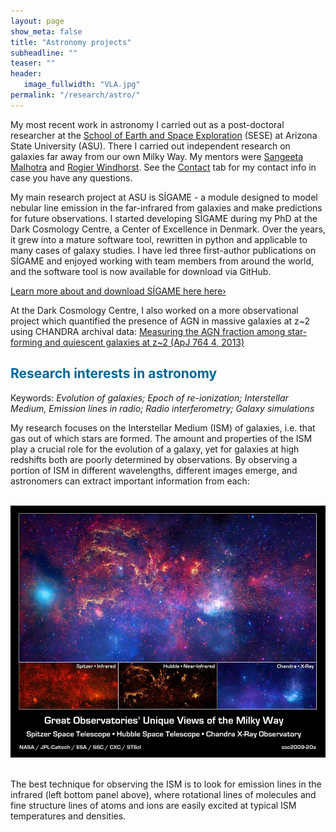 ```yaml
---
layout: page
show_meta: false
title: "Astronomy projects"
subheadline: ""
teaser: ""
header:
   image_fullwidth: "VLA.jpg"
permalink: "/research/astro/"
---
```


My most recent work in astronomy I carried out as a post-doctoral researcher at the [School of Earth and Space Exploration](https://sese.asu.edu/) (SESE)
at Arizona State University (ASU). 
There I carried out independent research on galaxies far away from our own Milky Way. 
My mentors were [Sangeeta Malhotra](https://asu.pure.elsevier.com/en/persons/sangeeta-malhotra) and [Rogier Windhorst](http://sese-archive.asu.edu/people/rogier-windhorst). 
See the [Contact](http://kpolsen.github.io/Contact/) tab for my contact info in case you have any questions.




My main research project at ASU is SÍGAME - a module designed to model nebular line emission in the 
far-infrared from galaxies and make predictions 
for future observations. 
I started developing SÍGAME during my PhD at the Dark Cosmology Centre, a Center of Excellence in Denmark. 
Over the years, it grew into a mature software tool, rewritten in python and applicable to many cases of 
galaxy studies. 
I have led three first-author publications on SÍGAME and enjoyed working with team members from around the world, 
and the software tool is now available for download via GitHub. 

<a class="radius button small" href="{{ site.url }}/SIGAME_dev/">Learn more about and download SÍGAME here here›</a>


At the Dark Cosmology Centre, I also worked on a more observational project which quantified the presence of AGN in 
massive galaxies at z~2 using CHANDRA archival data:
<a href="http://adsabs.harvard.edu/cgi-bin/bib_query?arXiv:1212.1158">Measuring the AGN fraction among star-forming and quiescent galaxies at z~2 (ApJ 764 4, 2013)</a>


<h2 style="color: #006699">Research interests in astronomy</h2>
Keywords: <i>Evolution of galaxies; Epoch of re-ionization; Interstellar Medium, 
Emission lines in radio; Radio interferometry; Galaxy simulations</i> <br>

My research focuses on the Interstellar Medium (ISM) of galaxies, i.e. that gas out of which stars are formed. 
The amount and properties of the ISM play a crucial role for the evolution of a galaxy, yet for galaxies at 
high redshifts both are poorly determined by observations. 
By observing a portion of ISM in different wavelengths, different images emerge, 
and astronomers can extract important information from each:<br><br>

<center><img src="ism.jpg" width="600"></center><br>

The best technique for observing the ISM is to look for emission lines in the infrared (left bottom panel above), 
where rotational lines of molecules and fine structure lines of atoms and ions are easily excited at 
typical ISM temperatures and densities. <br><br>
